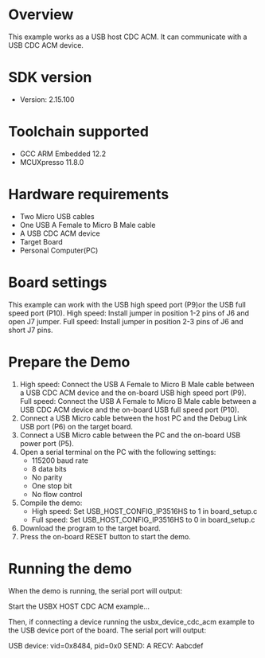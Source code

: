Overview
========
This example works as a USB host CDC ACM. It can communicate with a USB CDC ACM device.


SDK version
===========
- Version: 2.15.100

Toolchain supported
===================
- GCC ARM Embedded  12.2
- MCUXpresso  11.8.0

Hardware requirements
=====================
- Two Micro USB cables
- One USB A Female to Micro B Male cable
- A USB CDC ACM device
- Target Board
- Personal Computer(PC)

Board settings
==============
This example can work with the USB high speed port (P9)or the USB full speed port (P10).
High speed: Install jumper in position 1-2 pins of J6 and open J7 jumper.
Full speed: Install jumper in position 2-3 pins of J6 and short J7 pins.

Prepare the Demo
================
1.  High speed: Connect the USB A Female to Micro B Male cable between a USB CDC ACM device and
                the on-board USB high speed port (P9).
    Full speed: Connect the USB A Female to Micro B Male cable between a USB CDC ACM device and
                the on-board USB full speed port (P10).
2.  Connect a USB Micro cable between the host PC and the Debug Link USB port (P6) on the target board.
3.  Connect a USB Micro cable between the PC and the on-board USB power port (P5).
4.  Open a serial terminal on the PC with the following settings:
    - 115200 baud rate
    - 8 data bits
    - No parity
    - One stop bit
    - No flow control
5.  Compile the demo:
    - High speed: Set USB_HOST_CONFIG_IP3516HS to 1 in board_setup.c
    - Full speed: Set USB_HOST_CONFIG_IP3516HS to 0 in board_setup.c
6.  Download the program to the target board.
7.  Press the on-board RESET button to start the demo.

Running the demo
================
When the demo is running, the serial port will output:

Start the USBX HOST CDC ACM example...

Then, if connecting a device running the usbx_device_cdc_acm example to
the USB device port of the board. The serial port will output:

USB device: vid=0x8484, pid=0x0
SEND: A
RECV: Aabcdef

